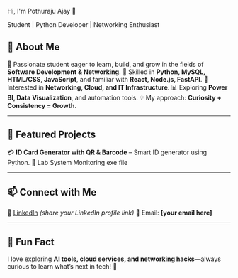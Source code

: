  Hi, I'm Pothuraju Ajay 👋

Student | Python Developer | Networking Enthusiast

## 🚀 About Me

🌱 Passionate student eager to learn, build, and grow in the fields of **Software Development & Networking**.
🧠 Skilled in **Python, MySQL, HTML/CSS, JavaScript**, and familiar with **React, Node.js, FastAPI**.
🔌 Interested in **Networking, Cloud, and IT Infrastructure**.
📊 Exploring **Power BI, Data Visualization**, and automation tools.
💡 My approach: **Curiosity + Consistency = Growth**.

---

## 🌟 Featured Projects

💳 **ID Card Generator with QR & Barcode** – Smart ID generator using Python.
📝 Lab System Monitoring exe file


---

## 📫 Connect with Me

🔗 [LinkedIn](#) *(share your LinkedIn profile link)*
📧 Email: **\[your email here]**

---

## 🤖 Fun Fact

I love exploring **AI tools, cloud services, and networking hacks**—always curious to learn what’s next in tech! 🚀
